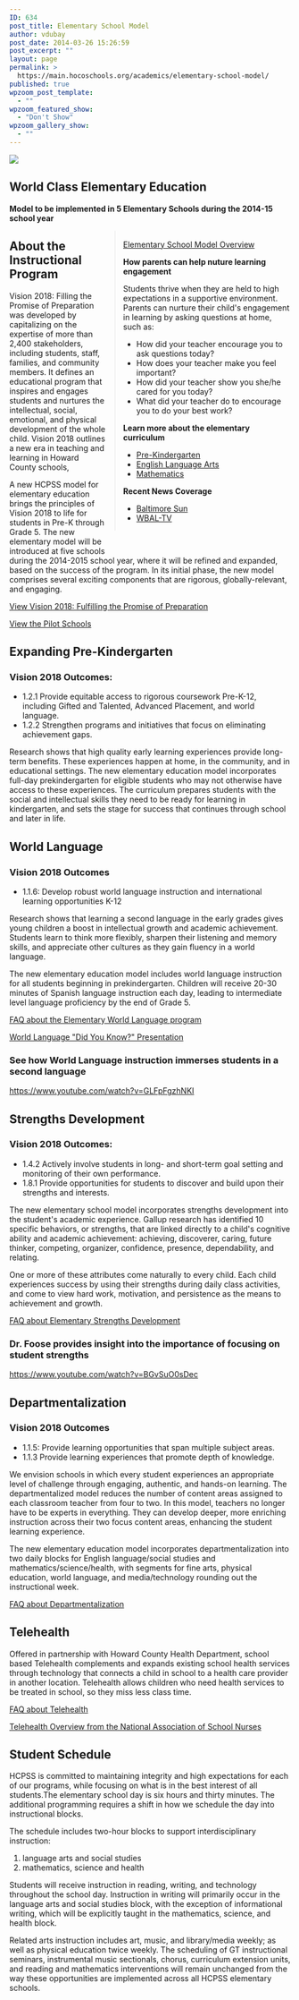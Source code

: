 ```yaml
---
ID: 634
post_title: Elementary School Model
author: vdubay
post_date: 2014-03-26 15:26:59
post_excerpt: ""
layout: page
permalink: >
  https://main.hocoschools.org/academics/elementary-school-model/
published: true
wpzoom_post_template:
  - ""
wpzoom_featured_show:
  - "Don't Show"
wpzoom_gallery_show:
  - ""
---
```

<img src="/f/academics/elementary-model/header-elementary.png">

<h2>World Class Elementary Education</h2>

<p><strong>Model to be implemented in 5 Elementary Schools during the 2014-15 school year</strong></p>

<div style="width: 300px;border-left: #e7e7e7 1px solid;float: right;padding-left: 1em;margin-bottom: 3em;margin-left: 1em">

<p><a href="/f/academics/elementary-model/es-model-overview.pdf">Elementary School Model Overview</a> <img src="/f/images/bullet-pdf.gif" border="0" align="bottom" width="16" height="16" alt=""></p>

<p><strong>How parents can help nuture learning engagement</strong></p>

<p>Students thrive when they are held to high expectations in a supportive environment. Parents can nurture their child&apos;s engagement in learning by asking questions at home, such as:</p>

<ul>
  <li>How did your teacher encourage you to ask questions today?</li>
  <li>How does your teacher make you feel important?</li>
  <li>How did your teacher show you she/he cared for you today?</li>
  <li>What did your teacher do to encourage you to do your best work?</li>
</ul>

<p><strong>Learn more about the elementary curriculum</strong></p>

<ul>
  <li><a href="/schools/pre-k-programs/">Pre-Kindergarten</a></li>
  <li><a href="/academics/english-language-arts/curriculum/">English Language Arts</a></li>
  <li><a href="/academics/mathematics/curriculum/">Mathematics</a></li>
</ul>

<p><strong>Recent News Coverage</strong></p>

<ul>
  <li><a href="http://www.baltimoresun.com/news/maryland/howard/ellicott-city/ph-elementary-school-model-20140515,0,924160.story" target="_blank">Baltimore Sun</a></li>
  <li><a href="http://www.wbaltv.com/education/howard-county-schools-launch-new-model-program/25994490" target="_blank">WBAL-TV</a></li>
</ul>

</div>

<h2>About the Instructional Program</h2>

<p>Vision 2018: Filling the Promise of Preparation was developed by capitalizing on the expertise of more than 2,400 stakeholders, including students, staff, families, and community members. It defines an educational program that inspires and engages students and nurtures the intellectual, social, emotional, and physical development of the whole child.  Vision 2018 outlines a new era in teaching and learning in Howard County schools, </p>

<p>A new HCPSS model for elementary education brings the principles of Vision 2018 to life for students in Pre-K through Grade 5. The new elementary model will be introduced at five schools during the 2014-2015 school year, where it will be refined and expanded, based on the success of the program. In its initial phase, the new model comprises several exciting components that are rigorous, globally-relevant, and engaging.</p>

<p><a href="/vision/">View Vision 2018: Fulfilling the Promise of Preparation</a></p>
<p><a href="/academics/elementary-school-model/pilot-schools/">View the Pilot Schools</a></p>

<h2>Expanding Pre-Kindergarten</h2>

<h3>Vision 2018 Outcomes:</h3>
<ul>
<li>1.2.1 Provide equitable access to rigorous coursework Pre-K-12, including Gifted and Talented, Advanced Placement, and world language.  </li>
<li>1.2.2 Strengthen programs and initiatives that focus on eliminating achievement gaps.</li>
</ul>

<p>Research shows that high quality early learning experiences provide long-term benefits. These experiences happen at home, in the community, and in educational settings. The new elementary education model incorporates full-day prekindergarten for eligible students who may not otherwise have access to these experiences. The curriculum prepares students with the social and intellectual skills they need to be ready for learning in kindergarten, and sets the stage for success that continues through school and later in life. </p>

<h2>World Language</h2>

<h3>Vision 2018 Outcomes</h3>
<ul>
<li>1.1.6: Develop robust world language instruction and international learning opportunities K-12</li>
</ul>

<p>Research shows that learning a second language in the early grades gives young children a boost in intellectual growth and academic achievement. Students learn to think more flexibly, sharpen their listening and memory skills, and appreciate other cultures as they gain fluency in a world language. </p>

<p>The new elementary education model includes world language instruction for all students beginning in prekindergarten. Children will receive 20-30 minutes of Spanish language instruction each day, leading to intermediate level language proficiency by the end of Grade 5.</p>

<p><a href="/academics/elementary-school-model/world-language-faq/">FAQ about the Elementary World Language program</a></p>
<p><a href="/f/academics/elementary-model/elementary-world-language-facts.pdf">World Language "Did You Know?" Presentation</a></p>

<h3>See how World Language instruction immerses students in a second language</h3>

https://www.youtube.com/watch?v=GLFpFgzhNKI

<h2>Strengths Development</h2>

<h3>Vision 2018 Outcomes:</h3>
<ul>
<li>1.4.2 Actively involve students in long- and short-term goal setting and monitoring of their own performance.</li>
<li>1.8.1 Provide opportunities for students to discover and build upon their strengths and interests.</li>
</ul>

<p>The new elementary school model incorporates strengths development into the student's academic experience. Gallup research has identified 10 specific behaviors, or strengths, that are linked directly to a child's cognitive ability and academic achievement: achieving, discoverer, caring, future thinker, competing, organizer, confidence, presence, dependability, and relating.</p>

<p>One or more of these attributes come naturally to every child. Each child experiences success by using their strengths during daily class activities, and come to view hard work, motivation, and persistence as the means to achievement and growth.</p>

<p><a href="/academics/elementary-school-model/strengths-based-faq/">FAQ about Elementary Strengths Development</a></p>

<h3>Dr. Foose provides insight into the importance of focusing on student strengths</h3>

https://www.youtube.com/watch?v=BGvSuO0sDec

<h2>Departmentalization</h2>

<h3>Vision 2018 Outcomes</h3>
<ul>
<li>1.1.5: Provide learning opportunities that span multiple subject areas.</li>
<li>1.1.3 Provide learning experiences that promote depth of knowledge.</li>
</ul>

<p>We envision schools in which every student experiences an appropriate level of challenge through engaging, authentic, and hands-on learning. The departmentalized model reduces the number of content areas assigned to each classroom teacher from four to two. In this model, teachers no longer have to be experts in everything. They can develop deeper, more enriching instruction across their two focus content areas, enhancing the student learning experience.</p>

<p>The new elementary education model incorporates departmentalization into two daily blocks for English language/social studies and mathematics/science/health, with segments for fine arts, physical education, world language, and media/technology rounding out the instructional week.</p>

<p><a href="/academics/elementary-school-model/departmentalization-faq/">FAQ about Departmentalization</a></p>

<h2>Telehealth</h2>

<p>Offered in partnership with Howard County Health Department, school based Telehealth complements and expands existing school health services through technology that connects a child in school to a health care provider in another location. Telehealth allows children who need health services to be treated in school, so they miss less class time.</p>

<p><a href="/academics/elementary-school-model/telehealth-faq/">FAQ about Telehealth</a></p>

<p><a href="/f/academics/elementary-school-model/telehealth-overview.pdf">Telehealth Overview from the National Association of School Nurses</a></p>

<h2>Student Schedule</h2>

<p>HCPSS is committed to maintaining integrity and high expectations for each of our programs, while focusing on what is in the best interest of all students.The elementary school day is six hours and thirty minutes. The additional programming requires a shift in how we schedule the day into instructional blocks.</p>

<p>The schedule includes two-hour blocks to support interdisciplinary instruction:</p>

<ol>
  <li>language arts and social studies</li>
  <li>mathematics, science and health</li>
</ol>

<p>Students will receive instruction in reading, writing, and technology throughout the school day. Instruction in writing will primarily occur in the language arts and social studies block, with the exception of informational writing, which will be explicitly taught in the mathematics, science, and health block.</p>

<p>Related arts instruction includes art, music, and library/media weekly; as well as physical education twice weekly. The scheduling of GT instructional seminars, instrumental music sectionals, chorus, curriculum extension units, and reading and mathematics interventions will remain unchanged from the way these opportunities are implemented across all HCPSS elementary schools.</p>